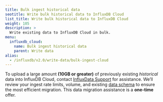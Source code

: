 ```yaml
---
title: Bulk ingest historical data
seotitle: Write bulk historical data to InfluxDB Cloud
list_title: Write bulk historical data to InfluxDB Cloud
weight: 105
description: >
  Write existing data to InfluxDB Cloud in bulk.
menu:
  influxdb_cloud:
    name: Bulk ingest historical data
    parent: Write data
alias:
  - /influxdb/v2.0/write-data/bulk-ingest-cloud
---
```


To upload a large amount **(10GB or greater)** of previously existing *historical*
data into InfluxDB Cloud, contact [InfluxData Support](https://support.influxdata.com/) for assistance.
We’ll review your ingest rate limits, volume, and existing
[data schema](/influxdb/cloud/reference/key-concepts/data-schema) to ensure the
most efficient migration.
This data migration assistance is a **one-time** offer.

